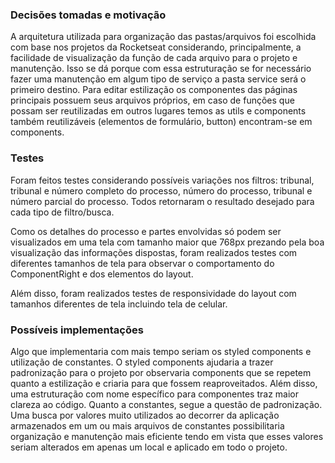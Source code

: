 ### Decisões tomadas e motivação

A arquitetura utilizada para organização das pastas/arquivos foi escolhida com base nos projetos da Rocketseat considerando, principalmente, a facilidade de visualização da função de cada arquivo para o projeto e manutenção. 
Isso se dá porque com essa estruturação se for necessário fazer uma manutenção em algum tipo de serviço a pasta service será o primeiro destino. Para editar estilização os componentes das páginas principais possuem seus arquivos próprios, em caso de funções que possam ser reutilizadas em outros lugares temos as utils e components também reutilizáveis (elementos de formulário, button) encontram-se em components.

### Testes

Foram feitos testes considerando possíveis variações nos filtros: tribunal, tribunal e número completo do processo, número do processo, tribunal e número parcial do processo. Todos retornaram o resultado desejado para cada tipo de filtro/busca.

Como os detalhes do processo e partes envolvidas só podem ser visualizados em uma tela com tamanho maior que 768px prezando pela boa visualização das informações dispostas, foram realizados testes com diferentes tamanhos de tela para observar o comportamento do ComponentRight e dos elementos do layout.

Além disso, foram realizados testes de responsividade do layout com tamanhos diferentes de tela incluindo tela de celular.

### Possíveis implementações

Algo que implementaria com mais tempo seriam os styled components e utilização de constantes. O styled components ajudaria a trazer padronização para o projeto por observaria components que se repetem quanto a estilização e criaria para que fossem reaproveitados. Além disso, uma estruturação com nome específico para componentes traz maior clareza ao código. Quanto a constantes, segue a questão de padronização. Uma busca por valores muito utilizados ao decorrer da aplicação armazenados em um ou mais arquivos de constantes possibilitaria organização e manutenção mais eficiente tendo em vista que esses valores seriam alterados em apenas um local e aplicado em todo o projeto. 

